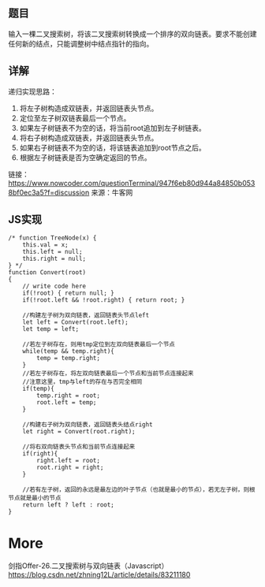 ## 题目

输入一棵二叉搜索树，将该二叉搜索树转换成一个排序的双向链表。要求不能创建任何新的结点，只能调整树中结点指针的指向。

## 详解

递归实现思路：
1. 将左子树构造成双链表，并返回链表头节点。
2. 定位至左子树双链表最后一个节点。
3. 如果左子树链表不为空的话，将当前root追加到左子树链表。
4. 将右子树构造成双链表，并返回链表头节点。
5. 如果右子树链表不为空的话，将该链表追加到root节点之后。
6. 根据左子树链表是否为空确定返回的节点。

链接：https://www.nowcoder.com/questionTerminal/947f6eb80d944a84850b0538bf0ec3a5?f=discussion
来源：牛客网

## JS实现

```
/* function TreeNode(x) {
    this.val = x;
    this.left = null;
    this.right = null;
} */
function Convert(root)
{
    // write code here
    if(!root) { return null; }
    if(!root.left && !root.right) { return root; }

    //构建左子树为双向链表，返回链表头节点left
    let left = Convert(root.left);
    let temp = left;

    //若左子树存在，则用tmp定位到左双向链表最后一个节点
    while(temp && temp.right){
        temp = temp.right;
    }
    //若左子树存在，将左双向链表最后一个节点和当前节点连接起来
    //注意这里，tmp与left的存在与否完全相同
    if(temp){
        temp.right = root;
        root.left = temp;
    }

    //构建右子树为双向链表，返回链表头结点right
    let right = Convert(root.right);

    //将右双向链表头节点和当前节点连接起来
    if(right){
        right.left = root;
        root.right = right;
    }
    
    //若有左子树，返回的永远是最左边的叶子节点（也就是最小的节点），若无左子树，则根节点就是最小的节点
    return left ? left : root;
}
```

# More

剑指Offer-26.二叉搜索树与双向链表（Javascript）
https://blog.csdn.net/zhning12L/article/details/83211180